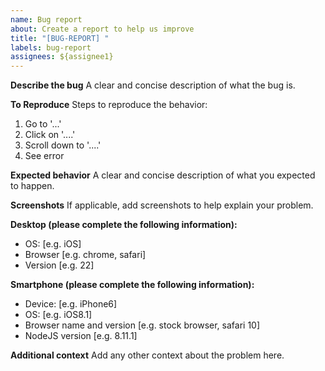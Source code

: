 ```yaml
---
name: Bug report
about: Create a report to help us improve
title: "[BUG-REPORT] "
labels: bug-report
assignees: ${assignee1}
---
```


**Describe the bug**
A clear and concise description of what the bug is.

**To Reproduce**
Steps to reproduce the behavior:
1. Go to '...'
2. Click on '....'
3. Scroll down to '....'
4. See error

**Expected behavior**
A clear and concise description of what you expected to happen.

**Screenshots**
If applicable, add screenshots to help explain your problem.

**Desktop (please complete the following information):**
 - OS: [e.g. iOS]
 - Browser [e.g. chrome, safari]
 - Version [e.g. 22]

**Smartphone (please complete the following information):**
 - Device: [e.g. iPhone6]
 - OS: [e.g. iOS8.1]
 - Browser name and version [e.g. stock browser, safari 10]
 - NodeJS version [e.g. 8.11.1]

**Additional context**
Add any other context about the problem here.
